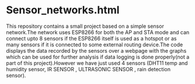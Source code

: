 # Sensor_networks.html
This repository contains a small project based on a simple sensor network.The network uses ESP8266 for both the AP and STA mode and can connect upto 8 sensors if the ESP8266 itself is used as a hotspot or as many sensors if it is connected to some external routing device.The code displays the data recorded by the sensors over a webpage with the graphs which can be used for further analysis if data logging is done properly(not a part of this project).However we have just used 4 sensors (DHT11 temp and humidity sensor, IR SENSOR , ULTRASONIC SENSOR , rain detection sensor).   
